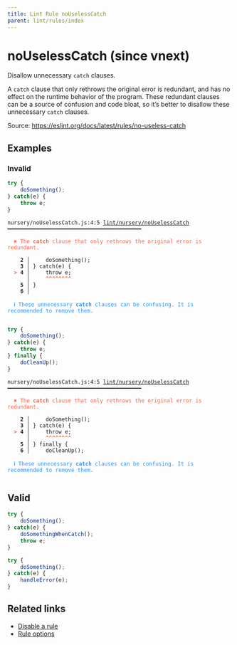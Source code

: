 ```yaml
---
title: Lint Rule noUselessCatch
parent: lint/rules/index
---
```


# noUselessCatch (since vnext)

Disallow unnecessary `catch` clauses.

A `catch` clause that only rethrows the original error is redundant,
and has no effect on the runtime behavior of the program.
These redundant clauses can be a source of confusion and code bloat,
so it’s better to disallow these unnecessary `catch` clauses.

Source: https://eslint.org/docs/latest/rules/no-useless-catch

## Examples

### Invalid

```jsx
try {
    doSomething();
} catch(e) {
    throw e;
}
```

<pre class="language-text"><code class="language-text">nursery/noUselessCatch.js:4:5 <a href="https://docs.rome.tools/lint/rules/noUselessCatch">lint/nursery/noUselessCatch</a> ━━━━━━━━━━━━━━━━━━━━━━━━━━━━━━━━━━━━━━━━━━

<strong><span style="color: Tomato;">  </span></strong><strong><span style="color: Tomato;">✖</span></strong> <span style="color: Tomato;">The </span><span style="color: Tomato;"><strong>catch</strong></span><span style="color: Tomato;"> clause that only rethrows the original error is redundant.</span>
  
    <strong>2 │ </strong>    doSomething();
    <strong>3 │ </strong>} catch(e) {
<strong><span style="color: Tomato;">  </span></strong><strong><span style="color: Tomato;">&gt;</span></strong> <strong>4 │ </strong>    throw e;
   <strong>   │ </strong>    <strong><span style="color: Tomato;">^</span></strong><strong><span style="color: Tomato;">^</span></strong><strong><span style="color: Tomato;">^</span></strong><strong><span style="color: Tomato;">^</span></strong><strong><span style="color: Tomato;">^</span></strong><strong><span style="color: Tomato;">^</span></strong><strong><span style="color: Tomato;">^</span></strong><strong><span style="color: Tomato;">^</span></strong>
    <strong>5 │ </strong>}
    <strong>6 │ </strong>
  
<strong><span style="color: rgb(38, 148, 255);">  </span></strong><strong><span style="color: rgb(38, 148, 255);">ℹ</span></strong> <span style="color: rgb(38, 148, 255);">These unnecessary </span><span style="color: rgb(38, 148, 255);"><strong>catch</strong></span><span style="color: rgb(38, 148, 255);"> clauses can be confusing. It is recommended to remove them.</span>
  
</code></pre>

```jsx
try {
    doSomething();
} catch(e) {
    throw e;
} finally {
    doCleanUp();
}
```

<pre class="language-text"><code class="language-text">nursery/noUselessCatch.js:4:5 <a href="https://docs.rome.tools/lint/rules/noUselessCatch">lint/nursery/noUselessCatch</a> ━━━━━━━━━━━━━━━━━━━━━━━━━━━━━━━━━━━━━━━━━━

<strong><span style="color: Tomato;">  </span></strong><strong><span style="color: Tomato;">✖</span></strong> <span style="color: Tomato;">The </span><span style="color: Tomato;"><strong>catch</strong></span><span style="color: Tomato;"> clause that only rethrows the original error is redundant.</span>
  
    <strong>2 │ </strong>    doSomething();
    <strong>3 │ </strong>} catch(e) {
<strong><span style="color: Tomato;">  </span></strong><strong><span style="color: Tomato;">&gt;</span></strong> <strong>4 │ </strong>    throw e;
   <strong>   │ </strong>    <strong><span style="color: Tomato;">^</span></strong><strong><span style="color: Tomato;">^</span></strong><strong><span style="color: Tomato;">^</span></strong><strong><span style="color: Tomato;">^</span></strong><strong><span style="color: Tomato;">^</span></strong><strong><span style="color: Tomato;">^</span></strong><strong><span style="color: Tomato;">^</span></strong><strong><span style="color: Tomato;">^</span></strong>
    <strong>5 │ </strong>} finally {
    <strong>6 │ </strong>    doCleanUp();
  
<strong><span style="color: rgb(38, 148, 255);">  </span></strong><strong><span style="color: rgb(38, 148, 255);">ℹ</span></strong> <span style="color: rgb(38, 148, 255);">These unnecessary </span><span style="color: rgb(38, 148, 255);"><strong>catch</strong></span><span style="color: rgb(38, 148, 255);"> clauses can be confusing. It is recommended to remove them.</span>
  
</code></pre>

## Valid

```jsx
try {
    doSomething();
} catch(e) {
    doSomethingWhenCatch();
    throw e;
}
```

```jsx
try {
    doSomething();
} catch(e) {
    handleError(e);
}
```

## Related links

- [Disable a rule](/linter/#disable-a-lint-rule)
- [Rule options](/linter/#rule-options)
